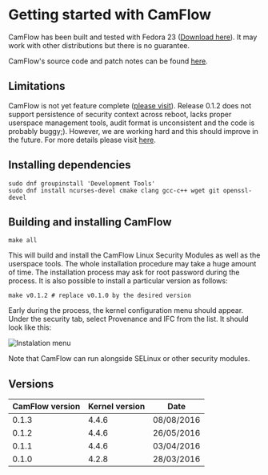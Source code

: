 # Getting started with CamFlow

CamFlow has been built and tested with Fedora 23 ([Download here](https://getfedora.org/)).
It may work with other distributions but there is no guarantee.

CamFlow's source code and patch notes can be found [here](https://github.com/camflow/camflow-dev).

## Limitations

CamFlow is not yet feature complete ([please visit](http://camflow.org/)).
Release 0.1.2 does not support persistence of security context across reboot, lacks proper userspace management tools, audit format is unconsistent and the code is probably buggy;).
However, we are working hard and this should improve in the future.
For more details please visit [here](https://github.com/camflow/camflow-dev).

## Installing dependencies

``` shell
sudo dnf groupinstall 'Development Tools'
sudo dnf install ncurses-devel cmake clang gcc-c++ wget git openssl-devel
```
## Building and installing CamFlow

``` shell
make all
```

This will build and install the CamFlow Linux Security Modules as well as the userspace tools.
The whole installation procedure may take a huge amount of time.
The installation process may ask for root password during the process.
It is also possible to install a particular version as follows:

``` shell
make v0.1.2 # replace v0.1.0 by the desired version
```

Early during the process, the kernel configuration menu should appear.
Under the security tab, select Provenance and IFC from the list.
It should look like this:

![Instalation menu](https://raw.githubusercontent.com/CamFlow/camflow-install/master/img/install.png)

Note that CamFlow can run alongside SELinux or other security modules.

## Versions

| CamFlow version | Kernel version | Date       |
| --------------- |----------------| ---------- |
| 0.1.3           | 4.4.6          | 08/08/2016 |
| 0.1.2           | 4.4.6          | 26/05/2016 |
| 0.1.1           | 4.4.6          | 03/04/2016 |
| 0.1.0           | 4.2.8          | 28/03/2016 |
